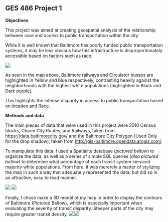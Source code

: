 ## GES 486 Project 1

**Objectives**

This project was aimed at creating geospatial analysis of the relationship between race and access to public transportation within the city

While it is well known that Baltimore has poorly funded public transportation systems, it may be less obvious how this infrastructure is disproportionately accessible based on factors such as race.

![](https://user-images.githubusercontent.com/42807663/46647331-6adc0000-cb5d-11e8-8059-456c2a920288.jpg)



As seen in the map above, Baltimore railways and Circulator busses are highlighted in Yellow and blue respectively, contrasting heavily against the neighborhoods with the highest white populations (highlighted in Black and Dark purple).

This highlights the intense disparity in access to public transportation based on location and Race.

**Methods and data**

The main pieces of data that were used in this project were 2010 Census blocks, Charm City Routes, and Railways, taken from https://data.baltimorecity.gov/
and the Baltimore City Polygon (Used Only for the drop shadow), taken from http://gis-baltimore.opendata.arcgis.com/.

To manipulate this data, I used a Spatialite database (*pictured bellow*) to organize the data, as well as a series of simple SQL queries (*also pictured bellow*) to determine what percentage of each transit system serviced majority white populations. From here, it was mererely a matter of stylizing the map in such a way that adequately represented the data, but did so in an attractive, easy to read manner.

![](https://user-images.githubusercontent.com/42807663/46647339-78918580-cb5d-11e8-87cf-c9d7dd71b3c8.PNG) ![](https://user-images.githubusercontent.com/42807663/46647343-7cbda300-cb5d-11e8-8fe0-6c3d1af3a901.PNG)

Finally, I chose make a 3D model of my map in order to display the contours of Baltimore (Pictured Bellow), which is especially important when evaluating the severity of transit disparity. Steeper parts of the city may require greater transit density.
![](https://user-images.githubusercontent.com/42807663/46647396-c0b0a800-cb5d-11e8-85a7-26ab5e27c7ab.png)![](https://user-images.githubusercontent.com/42807663/46647399-c4442f00-cb5d-11e8-91fc-2376e00bb561.png)
